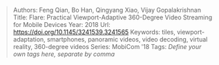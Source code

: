 > Authors: Feng Qian, Bo Han, Qingyang Xiao, Vijay Gopalakrishnan
> Title: Flare: Practical Viewport-Adaptive 360-Degree Video Streaming for Mobile Devices
> Year: 2018
> Url: https://doi.org/10.1145/3241539.3241565
> Keywords: tiles, viewport-adaptation, smartphones, panoramic videos, video decoding, virtual reality, 360-degree videos
> Series: MobiCom '18
> Tags: *Define your own tags here, separate by comma*